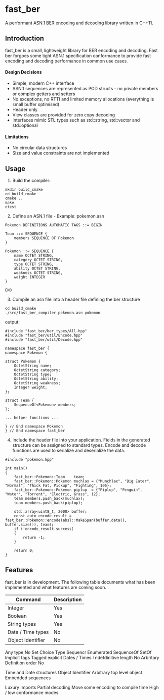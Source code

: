 # fast_ber
A performant ASN.1 BER encoding and decoding library written in C++11.

## Introduction
fast_ber is a small, lightweight library for BER encoding and decoding. Fast ber forgoes some tight ASN.1 specification conformance to provide fast encoding and decoding performance in common use cases.

#### Design Decisions
- Simple, modern C++ interface
- ASN.1 sequences are represented as POD structs - no private members or complex getters and setters
- No exceptions, no RTTI and limited memory allocations (everything is small buffer optimised)
- Header only
- View classes are provided for zero copy decoding
- Interfaces mimic STL types such as std::string, std::vector and std::optional

#### Limitations
- No circular data structures
- Size and value constraints are not implemented

## Usage
1. Build the compiler:
```
mkdir build_cmake
cd build_cmake
cmake ..
make
ctest
```

2. Define an ASN.1 file - Example: pokemon.asn
```
Pokemon DEFINITIONS AUTOMATIC TAGS ::= BEGIN

Team ::= SEQUENCE {
    members SEQUENCE OF Pokemon
}

Pokemon ::= SEQUENCE {
    name OCTET STRING,
    category OCTET STRING,
    type OCTET STRING,
    ability OCTET STRING,
    weakness OCTET STRING,
    weight INTEGER
}

END
```

3. Compile an asn file into a header file defining the ber structure
```
cd build_cmake
./src/fast_ber_compiler pokemon.asn pokemon
```
output:
```
#include "fast_ber/ber_types/All.hpp"
#include "fast_ber/util/Encode.hpp"
#include "fast_ber/util/Decode.hpp"

namespace fast_ber {
namespace Pokemon {

struct Pokemon {
    OctetString name;
    OctetString category;
    OctetString type;
    OctetString ability;
    OctetString weakness;
    Integer weight;
};

struct Team {
    SequenceOf<Pokemon> members;
};

... helper functions ...

} // End namespace Pokemon
} // End namespace fast_ber
```

4. Include the header file into your application. Fields in the generated structure can be assigned to standard types. Encode and decode functions are used to serialize and deserialize the data.
```
#include "pokemon.hpp"

int main()
{
    fast_ber::Pokemon::Team    team;
    fast_ber::Pokemon::Pokemon muchlax = {"Munchlax", "Big Eater", "Normal", "Thick Fat, Pickup", "Fighting", 105};
    fast_ber::Pokemon::Pokemon piplup  = {"Piplup", "Penguin", "Water", "Torrent", "Electric, Grass", 12};
    team.members.push_back(muchlax);
    team.members.push_back(piplup);

    std::array<uint8_t, 2000> buffer;
    const auto encode_result = fast_ber::Pokemon::encode(absl::MakeSpan(buffer.data(), buffer.size()), team);
    if (!encode_result.success)
    {
        return -1;
    }
    
    return 0;
}
```

## Features
fast_ber is in development. The following table documents what has been implemented and what features are coming soon.

Command | Description |
| --- | --- |
| Integer | Yes |
| Boolean | Yes |
| String types | Yes |
| Date / Time types | No |
| Object Identifier | No |
Any type No
Set
Choice Type
Sequencr
Enumerated
SequenceOf
SetOf
Implicit tags
Tagged explicit
Dates / Times
I ndefdinitive length No
Arbritary Definition order No

Time and Date structures
Object Identifier
Arbitrary top level object
Embedded sequences

Luxury
Imports
Partial decoding
Move some encoding to compile time
High / low conformance modes
